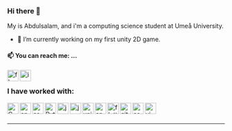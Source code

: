### Hi there 👋
My is Abdulsalam, and i'm a computing science student at Umeå University.
  - 🔭 I’m currently working on my first unity 2D game.
#### 📫 You can reach me: ... 

[<img align="left" alt="fb" width="26px"  src="https://img.icons8.com/color/48/000000/facebook-new.png"/>][facebook]
[<img align="left" alt="ig" width="26px"  src="https://img.icons8.com/fluent/48/000000/instagram-new.png"/>][instagram]
  <br />

### I have worked with:
<img align="left" alt="C" width="26px" src="https://img.icons8.com/color/48/000000/c-programming.png" />
<img align="left" alt="cpp" width="26px" src="https://img.icons8.com/color/48/000000/c-plus-plus-logo.png" />
<img align="left" alt="csh" width="26px" src="https://img.icons8.com/color/48/000000/c-sharp-logo.png" />
<img align="left" alt="Python" width="26px" src="https://img.icons8.com/color/48/000000/python.png" />
<img align="left" alt="java" width="26px" src="https://img.icons8.com/color/48/000000/java-coffee-cup-logo.png" />
<img align="left" alt="javascript" width="26px" src="https://img.icons8.com/color/48/000000/javascript.png" />
<img align="left" alt="unity" width="26px" src="https://img.icons8.com/ios-filled/color/48/000000/unity.png" />
<img align="left" alt="android" width="26px" src="https://img.icons8.com/color/48/000000/android-os.png" />
<img align="left" alt="flutter" width="26px" src="https://img.icons8.com/color/48/000000/flutter.png" />
<img align="left" alt="git" width="26px" src="https://img.icons8.com/color/48/000000/git.png" />
<img align="left" alt="console" width="26px" src="https://img.icons8.com/material-rounded/24/000000/console.png" />
<img align="left" alt="vim" width="26px" src="https://api.iconify.design/logos-vim.svg" />


<br />
<br />

---
[facebook]: https://www.facebook.com/vd001
[instagram]: https://www.instagram.com/da_zeroox/
<!--
**zerox13/zerox13** is a ✨ _special_ ✨ repository because its `README.md` (this file) appears on your GitHub profile.

Here are some ideas to get you started:

- 🔭 I’m currently working on ...
- 🌱 I’m currently learning ...
- 👯 I’m looking to collaborate on ...
- 🤔 I’m looking for help with ...
- 💬 Ask me about ...

- 😄 Pronouns: ...
- ⚡ Fun fact: ...
-->
